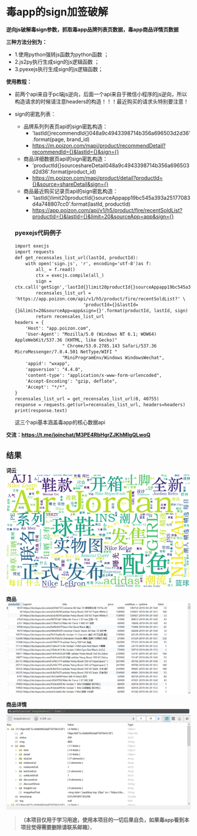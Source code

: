 # 毒app的sign加签破解
**逆向js破解毒sign参数，抓取毒app品牌列表页数据，毒app商品详情页数据**

**三种方法分别为：**
- 1.使用python强转js函数为python函数 ；
- 2.js2py执行生成sign的js逻辑函数 ；
- 3.pyexejs执行生成sign的js逻辑函数；

**使用教程：**
- 前两个api来自于pc端js逆向，后面一个api来自于微信小程序的js逆向，所以构造请求的时候请注意headers的构造！！！最近购买的请求头特别要注意！
- sign的密匙列表：
  - 品牌系列列表页api的sign密匙构造：
      - 'lastId{}recommendId{}048a9c4943398714b356a696503d2d36'.format(page, brand_id)
      - https://m.poizon.com/mapi/product/recommendDetail?recommendId={}&lastId={}&sign={}
  - 商品详细数据页api的sign密匙构造：   
      - 'productId{}sourceshareDetail048a9c4943398714b356a696503d2d36'.format(product_id)
      - https://m.poizon.com/mapi/product/detail?productId={}&source=shareDetail&sign={}
   - 商品最近购买记录页api的sign密匙构造：
      - 'lastId{}limit20productId{}sourceAppapp19bc545a393a25177083d4a748807cc0'.format(lastId, productId)
      - https://app.poizon.com/api/v1/h5/product/fire/recentSoldList?productId={}&lastId={}&limit=20&sourceApp=app&sign={}
    
    ### pyexejs代码例子
    ``` 
    import execjs
    import requests
    def get_recensales_list_url(lastId, productId):
        with open('sign.js', 'r', encoding='utf-8')as f:
            all_ = f.read()
            ctx = execjs.compile(all_)
            sign = ctx.call('getSign','lastId{}limit20productId{}sourceAppapp19bc545a393a25177083d4a748807cc0'.format(lastId,productId))
            recensales_list_url = 'https://app.poizon.com/api/v1/h5/product/fire/recentSoldList?' \
                              'productId={}&lastId={}&limit=20&sourceApp=app&sign={}'.format(productId, lastId, sign)
            return recensales_list_url
    headers = {
        'Host': "app.poizon.com",
        'User-Agent': "Mozilla/5.0 (Windows NT 6.1; WOW64) AppleWebKit/537.36 (KHTML, like Gecko)"
                      " Chrome/53.0.2785.143 Safari/537.36 MicroMessenger/7.0.4.501 NetType/WIFI "
                      "MiniProgramEnv/Windows WindowsWechat",
        'appid': "wxapp",
        'appversion': "4.4.0",
        'content-type': "application/x-www-form-urlencoded",
        'Accept-Encoding': "gzip, deflate",
        'Accept': "*/*",
    }
    recensales_list_url = get_recensales_list_url(0, 40755)
    response = requests.get(url=recensales_list_url, headers=headers)
    print(response.text)
    ```
    这三个api基本涵盖毒app的核心数据api
    
**交流：https://t.me/joinchat/M3PE4RbHgrZJKhMIgQLwoQ**
## 结果
 **词云**
 ![Alt text](./pic/du_wordcloud.png)
 
 **商品**
 ![Alt text](./pic/du_sku.png)
 
 **商品详情**
 ![Alt text](./pic/du_detail.png)
 
  >**（本项目仅用于学习用途，使用本项目的一切后果自负，如果毒app看到本项目觉得需要删除请联系邮箱）**。
